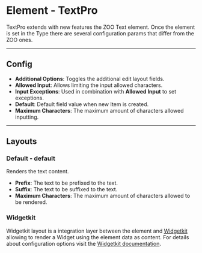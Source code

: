 # Element - TextPro

TextPro extends with new features the ZOO Text element. Once the element is set in the Type there are several configuration params that differ from the ZOO ones.

---

## Config

- **Additional Options**: Toggles the additional edit layout fields.
- **Allowed Input**: Allows limiting the input allowed characters.
- **Input Exceptions**: Used in combination with **Allowed Input** to set exceptions.
- **Default**: Default field value when new Item is created.
- **Maximum Characters**: The maximum amount of characters allowed inputting.

---

## Layouts

### Default - default

Renders the text content.

- **Prefix**: The text to be prefixed to the text.
- **Suffix**: The text to be suffixed to the text.
- **Maximum Characters**: The maximum amount of characters allowed to be rendered.

### Widgetkit

Widgetkit layout is a integration layer between the element and [Widgetkit](http://yootheme.com/widgetkit) allowing to render a Widget using the element data as content. For details about configuration options visit the [Widgetkit documentation](https://yootheme.com/support/widgetkit/).

